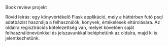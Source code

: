 Book review projekt

Rövid leírás: egy könyvértékelő Flask applikáció,
mely a háttérben futó psql adatbázist használja a
felhasználók, könyvek, értékelések eltárolására. Az
oldalra regisztrációs kötelezettség van, melyet követően
saját felhasználónevünkkel és jelszavunkkal beléphetünk az
oldalra, majd ki is jelentkezhetünk.
